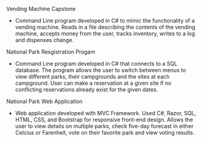 Vending Machine Capstone
 - Command Line program developed in C# to mimic the functionality of a vending machine. Reads in a file describing the contents of the vending machine, accepts money from the user, tracks inventory, writes to a log and dispenses change. 
 
National Park Resgistration Progam 
 - Command Line program developed in C# that connects to a SQL database. The program allows the user to switch between menus to view different parks, their campgrounds and the sites at each campground. User can make a reservation at a given site if no conflicting reservations already exist for the given dates.
 
 National Park Web Application
  - Web application developed with MVC Framework. Used C#, Razor, SQL, HTML, CSS, and Bootstrap for responsive front-end design. Allows the user to view details on multiple parks, check five-day forecast in either Celcius or Farenheit, vote on their favorite park and view voting results.
 
